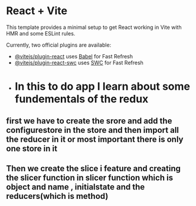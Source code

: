 # React + Vite

This template provides a minimal setup to get React working in Vite with HMR and some ESLint rules.

Currently, two official plugins are available:

- [@vitejs/plugin-react](https://github.com/vitejs/vite-plugin-react/blob/main/packages/plugin-react/README.md) uses [Babel](https://babeljs.io/) for Fast Refresh
- [@vitejs/plugin-react-swc](https://github.com/vitejs/vite-plugin-react-swc) uses [SWC](https://swc.rs/) for Fast Refresh
- <h1> In this to do app I learn about some fundementals of the redux </h1>
<h2>first we  have to create the srore and add the configurestore  in the store and  then import all the reducer in it or most important there is only one store in it </h2>
<h2>Then we create the slice i feature  and creating the slicer function in slicer function which is object and  name , initialstate  and the reducers(which is method)</h2>
